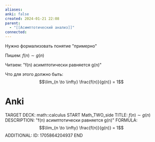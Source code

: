 ```yaml
---
aliases: 
anki: false
created: 2024-01-21 22:08
parent:
  - "[[Асимптотический анализ]]"
connected:
---
```


Нужно формализовать понятие "примерно"

Пишем: $f(n) \sim g(n)$

Читаем: "f(n) асимптотически равняется g(n)"

Что для этого должно быть: $$\lim_{n \to \infty} \frac{f(n)}{g(n)} = 1$$

# Anki
TARGET DECK: math::calculus 
START
Math_TWO_side
TITLE: $f(n) \sim g(n)$
DESCRIPTION: "f(n) асимптотически равняется g(n)"
FORMULA: $$\lim_{n \to \infty} \frac{f(n)}{g(n)} = 1$$
ADDITIONAL:
ID: 1705864204937
END













